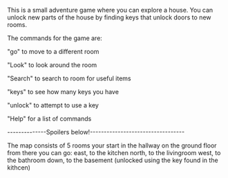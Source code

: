 This is a small adventure game where you can explore a house.
You can unlock new parts of the house by finding keys that unlock doors to new rooms.

The commands for the game are:

"go" to move to a different room

"Look" to look around the room

"Search" to search to room for useful items

"keys" to see how many keys you have

"unlock" to attempt to use a key

"Help" for a list of commands

--------------Spoilers below!----------------------------------



















The map consists of 5 rooms
your start in the hallway on the ground floor
from there you can go:
east, to the kitchen
north, to the livingroom
west, to the bathroom
down, to the basement (unlocked using the key found in the kithcen) 

